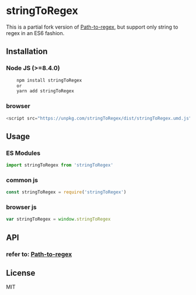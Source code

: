 # stringToRegex

This is a partial fork version of [Path-to-regex](https://github.com/pillarjs/path-to-regexp), but support only string to regex in an ES6 fashion.

## Installation

### Node JS (>=8.4.0)

```bash
    npm install stringToRegex
    or
    yarn add stringToRegex
```

### browser

```js
<script src="https://unpkg.com/stringToRegex/dist/stringToRegex.umd.js" />
```

## Usage

### ES Modules

```js
import stringToRegex from 'stringToRegex'
```

### common js

```js
const stringToRegex = require('stringToRegex')
```

### browser js

```js
var stringToRegex = window.stringToRegex
```

## API

### refer to: [Path-to-regex](https://github.com/pillarjs/path-to-regexp)

## License

MIT

